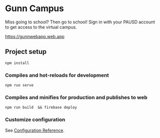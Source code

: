 # Gunn Campus
 
Miss going to school? Then go to school! Sign in with your PAUSD account to get access to the virtual campus.

https://gunnwebapp.web.app
## Project setup
```
npm install
```

### Compiles and hot-reloads for development
```
npm run serve
```

### Compiles and minifies for production and publishes to web
```
npm run build  && firebase deploy
```

### Customize configuration
See [Configuration Reference](https://cli.vuejs.org/config/).
